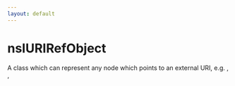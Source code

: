 ```yaml
---
layout: default
---
```


# nsIURIRefObject #
 A class which can represent any node which points to an
external URI, e.g. <a>, <img>, <script> etc,
and has the capability to rewrite URLs to be
relative or absolute.
Used by the editor but not dependant on it.


## node ##

## Reset ##

Go back to the beginning of the attribute list.


## GetNextURI ##

Return the next rewritable URI.


## RewriteAllURIs ##

Go back to the beginning of the attribute list

@param aOldPat  Old pattern to be replaced, e.g. file:///a/b/
@param aNewPat  New pattern to be replaced, e.g. http://mypage.aol.com/
@param aMakeRel Rewrite links as relative vs. absolute

